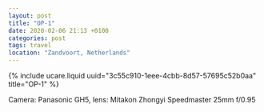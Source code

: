 ```yaml
---
layout: post
title: "OP-1"
date: 2020-02-06 21:13 +0100
categories: post
tags: travel
location: "Zandvoort, Netherlands"
---
```


{% include ucare.liquid uuid="3c55c910-1eee-4cbb-8d57-57695c52b0aa" title="OP-1" %}

Camera: Panasonic GH5, lens: Mitakon Zhongyi Speedmaster 25mm f/0.95

